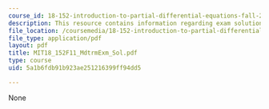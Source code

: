 ```yaml
---
course_id: 18-152-introduction-to-partial-differential-equations-fall-2011
description: This resource contains information regarding exam solution.
file_location: /coursemedia/18-152-introduction-to-partial-differential-equations-fall-2011/5a1b6fdb91b923ae251216399ff94dd5_MIT18_152F11_MdtrmExm_Sol.pdf
file_type: application/pdf
layout: pdf
title: MIT18_152F11_MdtrmExm_Sol.pdf
type: course
uid: 5a1b6fdb91b923ae251216399ff94dd5

---
```

None
